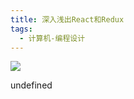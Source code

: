 ```yaml
---
title: 深入浅出React和Redux
tags:
  - 计算机-编程设计
---
```


![](https://wfqqreader-1252317822.image.myqcloud.com/cover/204/858204/s_858204.jpg)

undefined